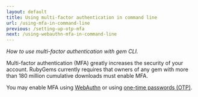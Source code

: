```yaml
---
layout: default
title: Using multi-factor authentication in command line
url: /using-mfa-in-command-line
previous: /setting-up-otp-mfa
next: /using-webauthn-mfa-in-command-line
---
```

<em class="t-gray">How to use multi-factor authentication with gem CLI.</em>

Multi-factor authentication (MFA) greatly increases the security of your account.
RubyGems currently requires that owners of any gem with more than 180 million
cumulative downloads must enable MFA.

You may enable MFA using [WebAuthn](/using-webauthn-mfa-in-command-line) or using [one-time passwords (OTP)](/using-otp-mfa-in-command-line).

